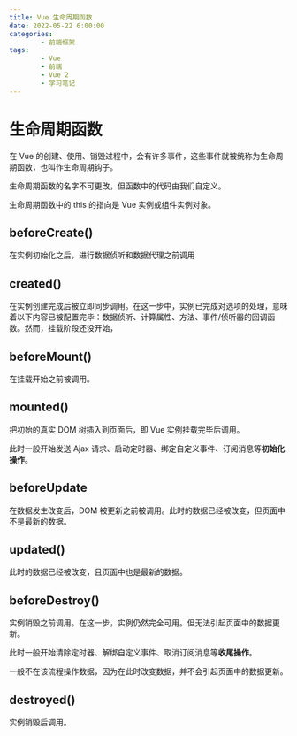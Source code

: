 ```yaml
---
title: Vue 生命周期函数
date: 2022-05-22 6:00:00
categories:
        - 前端框架
tags:
        - Vue
        - 前端
        - Vue 2
        - 学习笔记
---
```


# 生命周期函数

在 Vue 的创建、使用、销毁过程中，会有许多事件，这些事件就被统称为生命周期函数，也叫作生命周期钩子。

生命周期函数的名字不可更改，但函数中的代码由我们自定义。

生命周期函数中的 this 的指向是 Vue 实例或组件实例对象。

## beforeCreate()

在实例初始化之后，进行数据侦听和数据代理之前调用

## created()

在实例创建完成后被立即同步调用。在这一步中，实例已完成对选项的处理，意味着以下内容已被配置完毕：数据侦听、计算属性、方法、事件/侦听器的回调函数。然而，挂载阶段还没开始，

## beforeMount()

在挂载开始之前被调用。

## mounted()

把初始的真实 DOM 树插入到页面后，即 Vue 实例挂载完毕后调用。

此时一般开始发送 Ajax 请求、启动定时器、绑定自定义事件、订阅消息等**初始化操作**。

## beforeUpdate

在数据发生改变后，DOM 被更新之前被调用。此时的数据已经被改变，但页面中不是最新的数据。

## updated()

此时的数据已经被改变，且页面中也是最新的数据。

## beforeDestroy()

实例销毁之前调用。在这一步，实例仍然完全可用。但无法引起页面中的数据更新。

此时一般开始清除定时器、解绑自定义事件、取消订阅消息等**收尾操作**。

一般不在该流程操作数据，因为在此时改变数据，并不会引起页面中的数据更新。

## destroyed()

实例销毁后调用。
